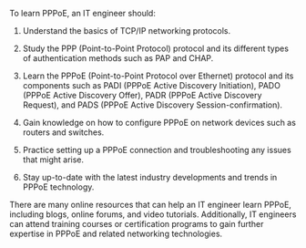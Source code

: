 To learn PPPoE, an IT engineer should:

1. Understand the basics of TCP/IP networking protocols.

2. Study the PPP (Point-to-Point Protocol) protocol and its different types of authentication methods such as PAP and CHAP.

3. Learn the PPPoE (Point-to-Point Protocol over Ethernet) protocol and its components such as PADI (PPPoE Active Discovery Initiation), PADO (PPPoE Active Discovery Offer), PADR (PPPoE Active Discovery Request), and PADS (PPPoE Active Discovery Session-confirmation).

4. Gain knowledge on how to configure PPPoE on network devices such as routers and switches.

5. Practice setting up a PPPoE connection and troubleshooting any issues that might arise.

6. Stay up-to-date with the latest industry developments and trends in PPPoE technology. 

There are many online resources that can help an IT engineer learn PPPoE, including blogs, online forums, and video tutorials. Additionally, IT engineers can attend training courses or certification programs to gain further expertise in PPPoE and related networking technologies.

